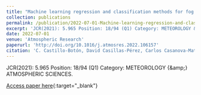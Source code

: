 ```yaml
---
title: "Machine learning regression and classification methods for fog events prediction"
collection: publications
permalink: /publication/2022-07-01-Machine-learning-regression-and-classification-methods-for-fog-events-prediction
excerpt: 'JCR(2021): 5.965 Position: 18/94 (Q1) Category: METEOROLOGY &amp; ATMOSPHERIC SCIENCES.'
date: 2022-07-01
venue: 'Atmospheric Research'
paperurl: 'http://doi.org/10.1016/j.atmosres.2022.106157'
citation: 'C. Castillo-Botón, David Casillas-Pérez, Carlos Casanova-Mateo, S. Ghimire, E. Cerro-Prada, <strong>Pedro Antonio Gutiérrez</strong>, R.C. Deo, Sancho Salcedo-Sanz, &quot;Machine learning regression and classification methods for fog events prediction.&quot; Atmospheric Research, Vol. 272, 2022, pp.106157.'
---
```

JCR(2021): 5.965 Position: 18/94 (Q1) Category: METEOROLOGY {\&amp;} ATMOSPHERIC SCIENCES.

[Access paper here](http://doi.org/10.1016/j.atmosres.2022.106157){:target="_blank"}
